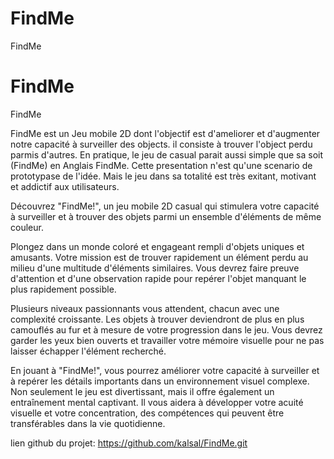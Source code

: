 # FindMe
FindMe
# FindMe
FindMe

FindMe est un Jeu mobile 2D dont l'objectif est d'ameliorer et d'augmenter notre capacité à surveiller des objects.
il consiste à trouver l'object perdu parmis d'autres. En pratique, le jeu de casual parait aussi simple que sa soit (FindMe) en Anglais FindMe. Cette presentation n'est qu'une scenario de prototypase de l'idée. Mais le jeu dans sa totalité est très exitant, motivant et addictif aux utilisateurs.

Découvrez "FindMe!", un jeu mobile 2D casual qui stimulera votre capacité à surveiller et à trouver des objets parmi un ensemble d'éléments de même couleur.

Plongez dans un monde coloré et engageant rempli d'objets uniques et amusants. Votre mission est de trouver rapidement un élément perdu au milieu d'une multitude d'éléments similaires. Vous devrez faire preuve d'attention et d'une observation rapide pour repérer l'objet manquant le plus rapidement possible.

Plusieurs niveaux passionnants vous attendent, chacun avec une complexité croissante. Les objets à trouver deviendront de plus en plus camouflés au fur et à mesure de votre progression dans le jeu. Vous devrez garder les yeux bien ouverts et travailler votre mémoire visuelle pour ne pas laisser échapper l'élément recherché.

En jouant à "FindMe!", vous pourrez améliorer votre capacité à surveiller et à repérer les détails importants dans un environnement visuel complexe. Non seulement le jeu est divertissant, mais il offre également un entraînement mental captivant. Il vous aidera à développer votre acuité visuelle et votre concentration, des compétences qui peuvent être transférables dans la vie quotidienne.

lien github du projet: https://github.com/kalsal/FindMe.git
